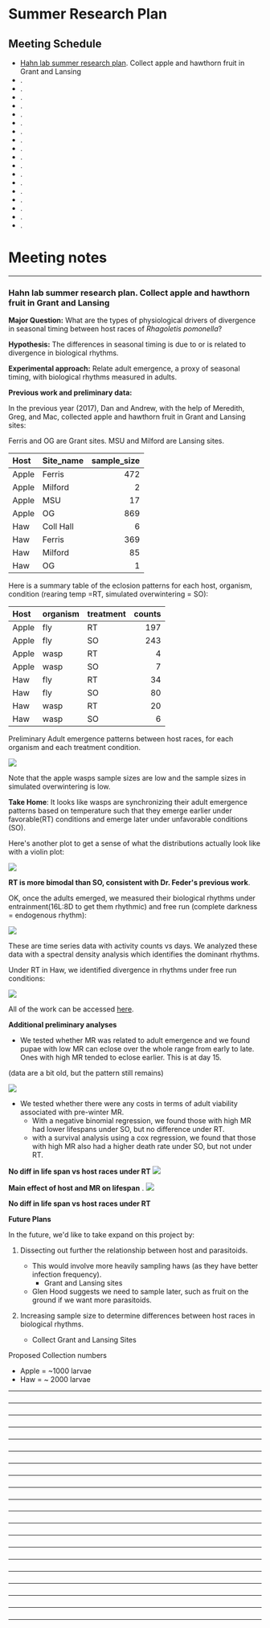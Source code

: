 # Summer Research Plan

## Meeting Schedule

* [Hahn lab summer research plan](#id-section1). Collect apple and hawthorn fruit in Grant and Lansing
* [](#id-section2). 
* [  ](#id-section3).
* [](#id-section4).
* [](#id-section5).
* [ ](#id-section6).
* [](#id-section7).
* [ ](#id-section8).
* [](#id-section9).
* [  ](#id-section10).
* [  ](#id-section11).
* [ ](#id-section12).
* [ ](#id-section13).
* [ ](#id-section14).
* [ ](#id-section15).
* [ ](#id-section16).
* [ ](#id-section17).
* [](#id-section18).
* [](#id-section19).


# Meeting notes

------

<div id='id-section1'/>    
    
### Hahn lab summer research plan. Collect apple and hawthorn fruit in Grant and Lansing

**Major Question:** What are the types of physiological drivers of divergence in seasonal timing between host races of *Rhagoletis pomonella*?

**Hypothesis:** The differences in seasonal timing is due to or is related to divergence in biological rhythms. 

**Experimental approach:** Relate adult emergence, a proxy of seasonal timing, with biological rhythms measured in adults. 

**Previous work and preliminary data:**

In the previous year (2017), Dan and Andrew, with the help of Meredith, Greg, and Mac, collected apple and hawthorn fruit in Grant and Lansing sites:

Ferris and OG are Grant sites. 
MSU and Milford are Lansing sites. 

|Host  |Site_name | sample_size|
|:-----|:---------|-----------:|
|Apple |Ferris    |         472|
|Apple |Milford   |           2|
|Apple |MSU       |          17|
|Apple |OG        |         869|
|Haw   |Coll Hall |           6|
|Haw   |Ferris    |         369|
|Haw   |Milford   |          85|
|Haw   |OG        |           1|

Here is a summary table of the eclosion patterns for each host, organism, condition (rearing temp =RT, simulated overwintering = SO):

|Host  |organism |treatment | counts|
|:-----|:--------|:---------|------:|
|Apple |fly      |RT        |    197|
|Apple |fly      |SO        |    243|
|Apple |wasp     |RT        |      4|
|Apple |wasp     |SO        |      7|
|Haw   |fly      |RT        |     34|
|Haw   |fly      |SO        |     80|
|Haw   |wasp     |RT        |     20|
|Haw   |wasp     |SO        |      6|

Preliminary Adult emergence patterns between host races, for each organism and each treatment condition. 

![](https://user-images.githubusercontent.com/4654474/41360151-0ae1a9c6-6efa-11e8-8358-1e0d16d74742.png)

Note that the apple wasps sample sizes are low and the sample sizes in simulated overwintering is low. 

**Take Home**: It looks like wasps are synchronizing their adult emergence patterns based on temperature such that they emerge earlier under favorable(RT) conditions and emerge later under unfavorable conditions (SO). 

Here's another plot to get a sense of what the distributions actually look like with a violin plot:

![](https://user-images.githubusercontent.com/4654474/41360428-c1dae8c2-6efa-11e8-8276-e07a5c24ed70.png)

**RT is more bimodal than SO, consistent with Dr. Feder's previous work**. 

OK, once the adults emerged, we measured their biological rhythms under entrainment(16L:8D to get them rhythmic) and free run (complete darkness = endogenous rhythm):

![](https://user-images.githubusercontent.com/4654474/41360601-24371180-6efb-11e8-9743-08174934b3f3.jpg)

These are time series data with activity counts vs days. We analyzed these data with a spectral density analysis which identifies the dominant rhythms. 

Under RT in Haw, we identified divergence in rhythms under free run conditions:

![](https://user-images.githubusercontent.com/4654474/41360649-443319ac-6efb-11e8-8787-be43354733d2.jpg)


All of the work can be accessed [here](https://github.com/adnguyen/Circadian_rhythm_runs_seasonal_timing).

**Additional preliminary analyses**

* We tested whether MR was related to adult emergence and we found pupae with low MR can eclose over the whole range from early to late. Ones with high MR tended to eclose earlier. This is at day 15.

(data are a bit old, but the pattern still remains)

![](https://user-images.githubusercontent.com/4654474/41361032-0cb4fd96-6efc-11e8-9bde-462359d48b8b.png)

* We tested whether there were any costs in terms of adult viability associated with pre-winter MR. 
    * With a negative binomial regression, we found those with high MR had lower lifespans under SO, but no difference under RT. 
    * with a survival analysis using a cox regression, we found that those with high MR also had a higher death rate under SO, but not under RT. 
    
**No diff in life span vs host races under RT**
![](https://user-images.githubusercontent.com/4654474/41361544-49466e60-6efd-11e8-8b67-155b6a00c572.png)

**Main effect of host and MR on lifespan** . 
![](https://user-images.githubusercontent.com/4654474/41361613-7b1f7562-6efd-11e8-9f0d-c88b0a5ced78.png)

**No diff in life span vs host races under RT**


**Future Plans**

In the future, we'd like to take expand on this project by:

1. Dissecting out further the relationship between host and parasitoids.
    * This would involve more heavily sampling haws (as they have better infection frequency).
        * Grant and Lansing sites
    * Glen Hood suggests we need to sample later, such as fruit on the ground if we want more parasitoids. 

2. Increasing sample size to determine differences between host races in biological rhythms. 
    * Collect Grant and Lansing Sites


Proposed Collection numbers 

* Apple = ~1000 larvae
* Haw = ~ 2000 larvae 

------

<div id='id-section2'/>    
    
###      

------

<div id='id-section3'/>    
    
###  

------

<div id='id-section4'/>    
    
###  

------

<div id='id-section5'/>    
    
###   

------

<div id='id-section6'/>    
    
###  

------

<div id='id-section7'/>    
    
###   

------

<div id='id-section8'/>    
    
###   

------

<div id='id-section9'/>    
    
###   

------

<div id='id-section10'/>    
    
###   

------

<div id='id-section11'/>    
    
###  

------

<div id='id-section12'/>    
    
### 

------

<div id='id-section13'/>    
    
### 

------

<div id='id-section14'/>    
    
### 

------

<div id='id-section15'/>    
    
###  

------

<div id='id-section16'/>    
    
###   

------

<div id='id-section17'/>    
    
###   

------

<div id='id-section18'/>    
    
###   

------

<div id='id-section19'/>    
    
###  

------

<div id='id-section20'/>    
    
###   

------
